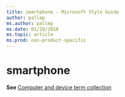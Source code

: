 ```yaml
---
title: smartphone - Microsoft Style Guide
author: pallep
ms.author: pallep
ms.date: 01/19/2018
ms.topic: article
ms.prod: non-product-specific
---
```


# smartphone

**See** [Computer and device term collection](~/a-z-word-list-term-collections/term-collections/computer-device-terms.md)
